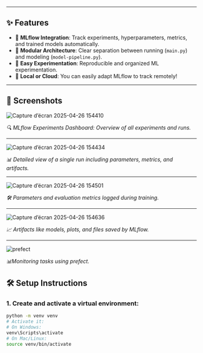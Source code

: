 
---

## ✨ Features

- 🔵 **MLflow Integration**: Track experiments, hyperparameters, metrics, and trained models automatically.
- 🔵 **Modular Architecture**: Clear separation between running (`main.py`) and modeling (`model-pipeline.py`).
- 🔵 **Easy Experimentation**: Reproducible and organized ML experimentation.
- 🔵 **Local or Cloud**: You can easily adapt MLflow to track remotely!

---

## 📸 Screenshots

![Capture d’écran 2025-04-26 154410](https://github.com/user-attachments/assets/785ee3a4-bff8-448a-b2ae-fdb5f505b2ad)

*🔍 MLflow Experiments Dashboard: Overview of all experiments and runs.*

---

![Capture d’écran 2025-04-26 154434](https://github.com/user-attachments/assets/fc62610d-0993-49d9-9945-f0429ac21d41)

*📊 Detailed view of a single run including parameters, metrics, and artifacts.*

---

![Capture d’écran 2025-04-26 154501](https://github.com/user-attachments/assets/6855b8ce-8b52-4c31-8f0b-b60ac6ca175b)

*🛠️ Parameters and evaluation metrics logged during training.*

---
![Capture d’écran 2025-04-26 154636](https://github.com/user-attachments/assets/927e784d-d1d8-4861-8297-3332affc41d0)

*📈 Artifacts like models, plots, and files saved by MLflow.*

---

![prefect](https://github.com/user-attachments/assets/29d6d9c3-4448-42ef-91a3-8cb7d5061cb8)

*📊Monitoring tasks using prefect.*


## 🛠️ Setup Instructions

### 1. Create and activate a virtual environment:

```bash
python -m venv venv
# Activate it:
# On Windows:
venv\Scripts\activate
# On Mac/Linux:
source venv/bin/activate
